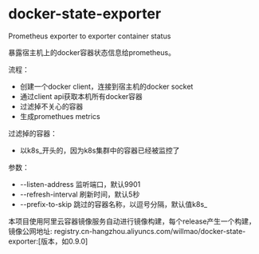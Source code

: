 # docker-state-exporter

Prometheus exporter to exporter container status

暴露宿主机上的docker容器状态信息给prometheus。

流程：

- 创建一个docker client，连接到宿主机的docker socket
- 通过client api获取本机所有docker容器
- 过滤掉不关心的容器
- 生成promethues metrics

过滤掉的容器：

- 以k8s_开头的，因为k8s集群中的容器已经被监控了

参数：

- --listen-address 监听端口，默认9901
- --refresh-interval 刷新时间，默认5秒
- --prefix-to-skip 跳过的容器名称，以逗号分隔，默认值k8s_

本项目使用阿里云容器镜像服务自动进行镜像构建，每个release产生一个构建，镜像公网地址: registry.cn-hangzhou.aliyuncs.com/willmao/docker-state-exporter:[版本，如0.9.0]
